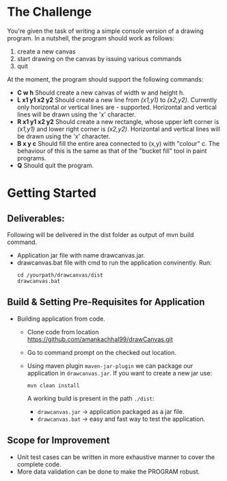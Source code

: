 # The Challenge
You're given the task of writing a simple console version of a drawing program. In a nutshell, the program should work as follows:
1. create a new canvas
2. start drawing on the canvas by issuing various commands
3. quit

At the moment, the program should support the following commands:
- __C w h__ Should create a new canvas of width w and height h.
- __L x1 y1 x2 y2__ Should create a new line from _(x1,y1)_ to _(x2,y2)_. Currently only horizontal or vertical lines are - supported. Horizontal and vertical lines will be drawn using the 'x' character.
- __R x1 y1 x2 y2__ Should create a new rectangle, whose upper left corner is _(x1,y1)_ and lower right corner is _(x2,y2)_. Horizontal and vertical lines will be drawn using the 'x' character.
- __B x y c__ Should fill the entire area connected to (x,y) with "colour" c. The behaviour of this is the same as that of the "bucket fill" tool in paint programs.
- __Q__ Should quit the program.

# Getting Started
## Deliverables:
Following will be delivered in the dist folder as output of mvn build command.
* Application jar file with name drawcanvas.jar.
* drawcanvas.bat file with cmd to run the application convinently. Run: 
    ```
    cd /yourpath/drawcanvas/dist
    drawcanvas.bat
    ```

## Build & Setting Pre-Requisites for Application
* Building application from code.
	* Clone code from location https://github.com/amankachhal99/drawCanvas.git
	* Go to command prompt on the checked out location.
	* Using maven plugin `maven-jar-plugin` we can package our application in `drawcanvas.jar`.
      If you want to create a new jar use:
      
      ```
      mvn clean install
      ```
      A working build is present in the path `./dist`:
      - `drawcanvas.jar` -> application packaged as a jar file.
      - `drawcanvas.bat` -> easy and fast way to test the application.


## Scope for Improvement
* Unit test cases can be written in more exhaustive manner to cover the complete code.
* More data validation can be done to make the PROGRAM robust.
